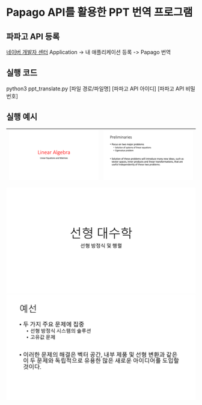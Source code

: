 # Papago API를 활용한 PPT 번역 프로그램

## 파파고 API 등록
[네이버 개발자 센터](https://developers.naver.com/)
Application -> 내 애플리케이션 등록 -> Papago 번역

## 실행 코드
python3 ppt_translate.py [파일 경로/파일명] [파파고 API 아이디] [파파고 API 비밀번호]

## 실행 예시
|![before1](./examples/b1.png)|![before2](./examples/b2.png)|
|-----------------------------|-----------------------------|

![after1](./examples/a1.png)
![after2](./examples/a2.png)